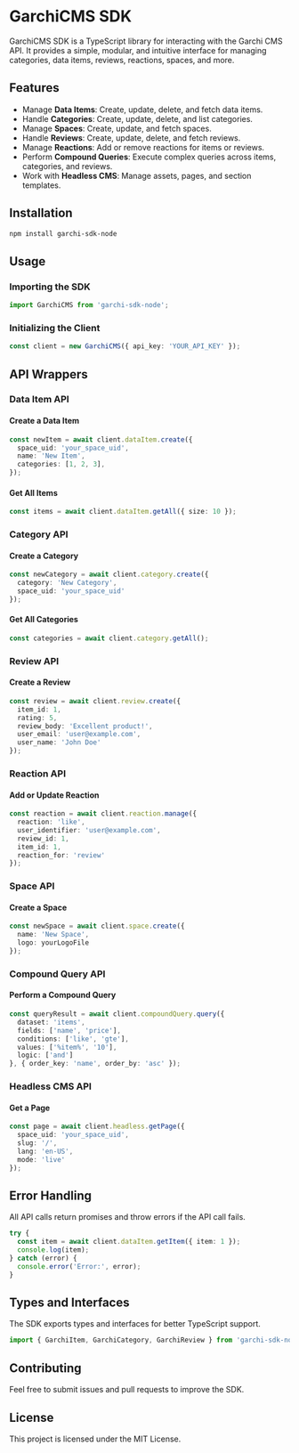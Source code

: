 # GarchiCMS SDK

GarchiCMS SDK is a TypeScript library for interacting with the Garchi CMS API. It provides a simple, modular, and intuitive interface for managing categories, data items, reviews, reactions, spaces, and more.

## Features

- Manage **Data Items**: Create, update, delete, and fetch data items.
- Handle **Categories**: Create, update, delete, and list categories.
- Manage **Spaces**: Create, update, and fetch spaces.
- Handle **Reviews**: Create, update, delete, and fetch reviews.
- Manage **Reactions**: Add or remove reactions for items or reviews.
- Perform **Compound Queries**: Execute complex queries across items, categories, and reviews.
- Work with **Headless CMS**: Manage assets, pages, and section templates.

## Installation

```bash
npm install garchi-sdk-node
```

## Usage

### Importing the SDK

```typescript
import GarchiCMS from 'garchi-sdk-node';
```

### Initializing the Client

```typescript
const client = new GarchiCMS({ api_key: 'YOUR_API_KEY' });
```

## API Wrappers

### Data Item API

#### Create a Data Item

```typescript
const newItem = await client.dataItem.create({
  space_uid: 'your_space_uid',
  name: 'New Item',
  categories: [1, 2, 3],
});
```

#### Get All Items

```typescript
const items = await client.dataItem.getAll({ size: 10 });
```

### Category API

#### Create a Category

```typescript
const newCategory = await client.category.create({
  category: 'New Category',
  space_uid: 'your_space_uid'
});
```

#### Get All Categories

```typescript
const categories = await client.category.getAll();
```

### Review API

#### Create a Review

```typescript
const review = await client.review.create({
  item_id: 1,
  rating: 5,
  review_body: 'Excellent product!',
  user_email: 'user@example.com',
  user_name: 'John Doe'
});
```

### Reaction API

#### Add or Update Reaction

```typescript
const reaction = await client.reaction.manage({
  reaction: 'like',
  user_identifier: 'user@example.com',
  review_id: 1,
  item_id: 1,
  reaction_for: 'review'
});
```

### Space API

#### Create a Space

```typescript
const newSpace = await client.space.create({
  name: 'New Space',
  logo: yourLogoFile
});
```

### Compound Query API

#### Perform a Compound Query

```typescript
const queryResult = await client.compoundQuery.query({
  dataset: 'items',
  fields: ['name', 'price'],
  conditions: ['like', 'gte'],
  values: ['%item%', '10'],
  logic: ['and']
}, { order_key: 'name', order_by: 'asc' });
```

### Headless CMS API

#### Get a Page

```typescript
const page = await client.headless.getPage({
  space_uid: 'your_space_uid',
  slug: '/',
  lang: 'en-US',
  mode: 'live'
});
```

## Error Handling

All API calls return promises and throw errors if the API call fails.

```typescript
try {
  const item = await client.dataItem.getItem({ item: 1 });
  console.log(item);
} catch (error) {
  console.error('Error:', error);
}
```

## Types and Interfaces

The SDK exports types and interfaces for better TypeScript support.

```typescript
import { GarchiItem, GarchiCategory, GarchiReview } from 'garchi-sdk-node/types';
```

## Contributing

Feel free to submit issues and pull requests to improve the SDK.

## License

This project is licensed under the MIT License.

